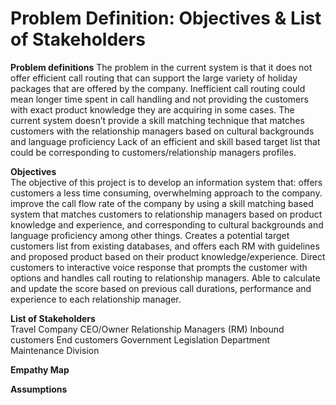 <h1> Problem Definition: Objectives & List of Stakeholders </h1>  
 
 **Problem definitions**
The problem in the current system is that it does not offer efficient call routing that can support the large variety of holiday packages that are offered by the company. Inefficient call routing could mean longer time spent in call handling and not providing the customers with exact product knowledge they are acquiring in some cases.
The current system doesn’t provide a skill matching technique that matches customers with the relationship managers based on cultural backgrounds and language proficiency
Lack of an efficient and skill based target list that could be corresponding to customers/relationship managers profiles.

**Objectives**  
The objective of this project is to develop an information system that:
offers customers a less time consuming, overwhelming approach to the company.
improve the call flow rate of the company by using a skill matching based system that matches customers to relationship managers based on product knowledge and experience, and corresponding to cultural backgrounds and language proficiency among other things.
Creates a potential target customers list from existing databases, and offers each RM with guidelines and proposed product based on their product knowledge/experience.
Direct customers to interactive voice response that prompts the customer with options and handles call routing to relationship managers.
Able to calculate and update the score based on previous call durations, performance and experience to each relationship manager.

  
**List of Stakeholders**  
Travel Company CEO/Owner
Relationship Managers (RM)
Inbound customers
End customers
Government Legislation Department
Maintenance Division

  
**Empathy Map**  
  
**Assumptions**
